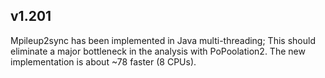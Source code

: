## v1.201 ##

Mpileup2sync has been implemented in Java multi-threading; This should eliminate a major bottleneck in the analysis with PoPoolation2. The new implementation is about ~78 faster (8 CPUs).




